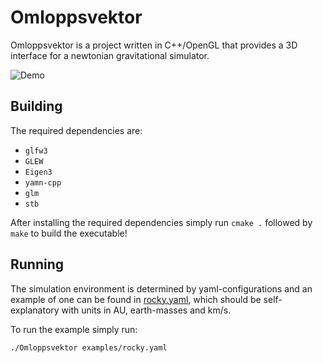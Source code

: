 # Omloppsvektor

Omloppsvektor is a project written in C++/OpenGL that provides a 3D interface for a newtonian gravitational simulator.

![Demo](https://github.com/snumlautoken/Omloppsvektor/blob/main/examples/demo.gif?raw=true)

## Building

The required dependencies are: 
- `glfw3`
- `GLEW`
- `Eigen3`
- `yamn-cpp`
- `glm`
- `stb`

After installing the required dependencies simply run `cmake .` followed by `make` to build the executable!

## Running

The simulation environment is determined by yaml-configurations and an example of one can be found in [rocky.yaml](resources/rocky.yaml), which should be self-explanatory with units in AU, earth-masses and km/s.

To run the example simply run:
```
./Omloppsvektor examples/rocky.yaml
```
